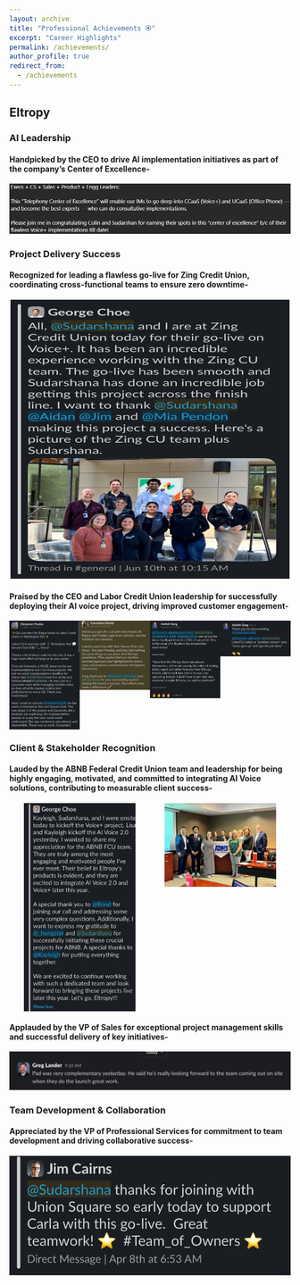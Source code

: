 ```yaml
---
layout: archive
title: "Professional Achievements 🏵️"
excerpt: "Career Highlights"
permalink: /achievements/
author_profile: true
redirect_from:
  - /achievements
---
```


## Eltropy

### AI Leadership
#### Handpicked by the CEO to drive AI implementation initiatives as part of the company’s Center of Excellence-
<center><img src="/images/EL-1.png" style="cursor: crosshair;"></center>

### Project Delivery Success
#### Recognized for leading a flawless go-live for Zing Credit Union, coordinating cross-functional teams to ensure zero downtime-
<center><img src="/images/EL-3.jpg" height="500px" width="500px" style="cursor: crosshair;"></center>

#### Praised by the CEO and Labor Credit Union leadership for successfully deploying their AI voice project, driving improved customer engagement-
<div style="display: grid; grid-template-columns: repeat(4, 1fr); justify-items: center;">
  <img src="/images/EL-5.jpg" style="cursor: crosshair; width: 100%; max-width: 200px;">
  <img src="/images/EL-6.jpg" style="cursor: crosshair; width: 100%; max-width: 200px;">
  <img src="/images/EL-9.jpg" style="cursor: crosshair; width: 100%; max-width: 200px;">
  <img src="/images/EL-10.jpg" style="cursor: crosshair; width: 100%; max-width: 200px;">
</div>

### Client & Stakeholder Recognition
#### Lauded by the ABNB Federal Credit Union team and leadership for being highly engaging, motivated, and committed to integrating AI Voice solutions, contributing to measurable client success-
<div style="display: grid; grid-template-columns: repeat(2, 1fr); justify-items: center;">
  <img src="/images/EL-4.jpg" style="cursor: crosshair; width: 100%; max-width: 200px;">
  <img src="/images/EL-2.jpg" style="cursor: crosshair; width: 100%; max-width: 200px;">
</div>

#### Applauded by the VP of Sales for exceptional project management skills and successful delivery of key initiatives-
<center><img src="/images/EL-7.jpg" style="cursor: crosshair;"></center>

### Team Development & Collaboration
#### Appreciated by the VP of Professional Services for commitment to team development and driving collaborative success-
<center><img src="/images/EL-8.jpg" style="cursor: crosshair;"></center>

